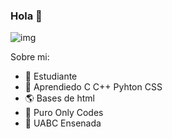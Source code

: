 ### Hola 👋

![img](https://cdn.discordapp.com/attachments/1088654568218443926/1187277607037849710/Git3.png?ex=65964d70&is=6583d870&hm=768a9b69a14658a23de9ffc54d9919d8aa610c63fd908060d9509afc860b46bf&)

Sobre mi:
- 👻 Estudiante
- 🌱 Aprendiedo C   C++   Pyhton    CSS
- 🌎 Bases de html
- 🥶 Puro Only Codes
- 🤑 UABC Ensenada
